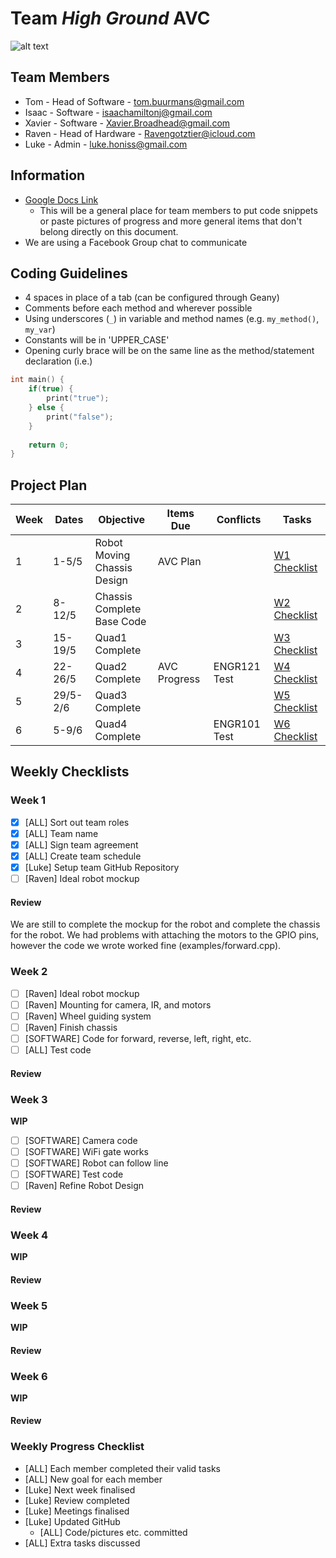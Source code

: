 # Team *High Ground* AVC
![alt text][pic]

## Team Members
* Tom - Head of Software - tom.buurmans@gmail.com
* Isaac - Software - isaachamiltonj@gmail.com
* Xavier - Software - Xavier.Broadhead@gmail.com
* Raven - Head of Hardware - Ravengotztier@icloud.com
* Luke - Admin - luke.honiss@gmail.com


## Information
* [Google Docs Link](https://docs.google.com/document/d/1r9uR-22ZHVupD0Ts2tCpkkdqB7kD9Vjael_ExiJzlJU/edit?usp=sharing)
    * This will be a general place for team members to put code snippets or paste pictures of progress and more general items that don't belong directly on this document.
* We are using a Facebook Group chat to communicate


## Coding Guidelines
* 4 spaces in place of a tab (can be configured through Geany)
* Comments before each method and wherever possible
* Using underscores (`_`) in variable and method names (e.g. `my_method()`, `my_var`)
* Constants will be in 'UPPER_CASE'
* Opening curly brace will be on the same line as the method/statement declaration (i.e.)
```c
int main() {
    if(true) {
        print("true");
    } else {
        print("false");
    }
    
    return 0;
}
```


## Project Plan
| Week | Dates | Objective | Items Due | Conflicts | Tasks |
| ---- | ----- | --------- | --------- | --------- | ----- |
| 1    | 1-5/5 | Robot Moving<br />Chassis Design | AVC Plan | | [W1 Checklist](https://github.com/LuciusDev/ENGR101-2017/blob/master/README.md#week-1) |
| 2    | 8-12/5 | Chassis Complete<br />Base Code | | | [W2 Checklist](https://github.com/LuciusDev/ENGR101-2017/blob/master/README.md#week-2) |
| 3    | 15-19/5 | Quad1 Complete | | | [W3 Checklist](https://github.com/LuciusDev/ENGR101-2017/blob/master/README.md#week-3) |
| 4    | 22-26/5 | Quad2 Complete | AVC Progress | ENGR121 Test | [W4 Checklist](https://github.com/LuciusDev/ENGR101-2017/blob/master/README.md#week-4) |
| 5    | 29/5-2/6 | Quad3 Complete | | | [W5 Checklist](https://github.com/LuciusDev/ENGR101-2017/blob/master/README.md#week-5) |
| 6    | 5-9/6 | Quad4 Complete | | ENGR101 Test | [W6 Checklist](https://github.com/LuciusDev/ENGR101-2017/blob/master/README.md#week-6) |

## Weekly Checklists
### Week 1
- [x] [ALL] Sort out team roles
- [x] [ALL] Team name
- [x] [ALL] Sign team agreement
- [x] [ALL] Create team schedule
- [x] [Luke] Setup team GitHub Repository
- [ ] [Raven] Ideal robot mockup

#### Review
We are still to complete the mockup for the robot and complete the chassis for the robot. We had problems with attaching the motors to the GPIO pins, however the code we wrote worked fine (examples/forward.cpp).


### Week 2
- [ ] [Raven] Ideal robot mockup
- [ ] [Raven] Mounting for camera, IR, and motors
- [ ] [Raven] Wheel guiding system
- [ ] [Raven] Finish chassis
- [ ] [SOFTWARE] Code for forward, reverse, left, right, etc.
- [ ] [ALL] Test code

#### Review


### Week 3
**WIP**
- [ ] [SOFTWARE] Camera code
- [ ] [SOFTWARE] WiFi gate works
- [ ] [SOFTWARE] Robot can follow line
- [ ] [SOFTWARE] Test code
- [ ] [Raven] Refine Robot Design

#### Review


### Week 4
**WIP**

#### Review


### Week 5
**WIP**

#### Review


### Week 6
**WIP**

#### Review


### Weekly Progress Checklist
* [ALL] Each member completed their valid tasks
* [ALL] New goal for each member
* [Luke] Next week finalised
* [Luke] Review completed
* [Luke] Meetings finalised
* [Luke] Updated GitHub
    * [ALL] Code/pictures etc. committed
* [ALL] Extra tasks discussed

[pic]: https://m.popkey.co/fe3716/AlpAp_s-200x150.gif "We have the high ground"
